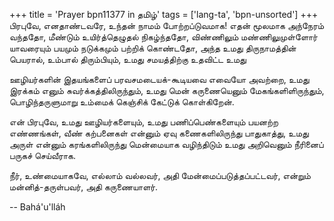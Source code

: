 +++
title = 'Prayer bpn11377 in தமிழ்'
tags = ['lang-ta', 'bpn-unsorted']
+++
பிரபுவே, எனதாண்டவரே, உந்தன் நாமம் போற்றப்டுவமாக! எதன் மூலமாக அந்நேரம் வந்ததோ, மீண்டும் உயிர்த்தெழுதல் நிகழ்ந்ததோ, விண்ணிலும் மண்ணிலுமுள்ளோர் யாவரையும் பயமும் நடுக்கமும் பற்றிக் கொண்டதோ, அந்த உமது திருநாமத்தின் பெயரால்,  உம்பால் திரும்பியும், உமது சமயத்திற்கு உதவிட்ட உமது 

ஊழியர்களின் இதயங்களைப் பரவசமடையக்-கூடியவை எவையோ அவற்றை,  உமது இரக்கம் எனும் சுவர்க்கத்திலிருந்தும், உமது மென் கருணையெனும் மேகங்களிளிருந்தும், பொழிந்தருளுமாறு உம்மைக் கெஞ்சிக் கேட்டுக் கொள்கிறேன். 

என் பிரபுவே, உமது ஊழியர்களையும், உமது பணிப்பெண்களையும் பயனற்ற எண்ணங்கள், வீண் கற்பனைகள் என்னும் ஏவு கணைகளிலிருந்து பாதுகாத்து, உமது அருள் என்னும் கரங்களிலிருந்து மென்மையாக வழிந்திடும் உமது அறிவெனும் நீரினைப் பருகச் செய்வீராக. 

நீர், உண்மையாகவே, எல்லாம் வல்லவர், அதி மேன்மைப்படுத்தப்பட்டவர், என்றும் மன்னித்-தருள்பவர், அதி கருணையாளர்.

-- Bahá'u'lláh
